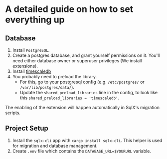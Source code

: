 # A detailed guide on how to set everything up

## Database

1. Install `PostgreSQL`.
2. Create a postgres database, and grant yourself permissions on it.
    You'll need either database owner or superuser privileges (We install extensions).
3. Install [timescaledb](https://timescale.com)
4. You probably need to preload the library.
    * For this, go to your postgresql config (e.g. `/etc/postgres/` or `/var/lib/postgres/data/`).
    * Update the `shared_preload_libraries` line in the config, to look like this `shared_preload_libraries = 'timescaledb'`.

The enabling of the extension will happen automatically in SqlX's migration scripts.

## Project Setup

1. Install the `sqlx-cli` app with `cargo install sqlx-cli`.
    This helper is used for migration and database management.
2. Create `.env` file which contains the `DATABASE_URL=$YOURURL` variable.
